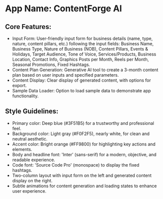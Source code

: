 # **App Name**: ContentForge AI

## Core Features:

- Input Form: User-friendly input form for business details (name, type, nature, content pillars, etc.) following the input fields: Business Name, Business Type, Nature of Business (NOB), Content Pillars, Events & Holidays, Target Audience, Tone of Voice, Services/Products, Business Location, Contact Info, Graphics Posts per Month, Reels per Month, Seasonal Promotions, Fixed Hashtags.
- Content Plan Generation: Generative AI tool to create a 3-month content plan based on user inputs and specified parameters.
- Content Display: Clear display of generated content, with options for export.
- Sample Data Loader: Option to load sample data to demonstrate app functionality.

## Style Guidelines:

- Primary color: Deep blue (#3F51B5) for a trustworthy and professional feel.
- Background color: Light gray (#F0F2F5), nearly white, for clean and neutral aesthetic.
- Accent color: Bright orange (#FF9800) for highlighting key actions and elements.
- Body and headline font: 'Inter' (sans-serif) for a modern, objective, and readable experience.
- Code font: 'Source Code Pro' (monospace) to display the fixed hashtags.
- Two-column layout with input form on the left and generated content display on the right.
- Subtle animations for content generation and loading states to enhance user experience.